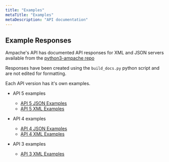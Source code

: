 ```yaml
---
title: "Examples"
metaTitle: "Examples"
metaDescription: "API documentation"
---
```


## Example Responses

Ampache's API has documented API responses for XML and JSON servers available from the [python3-ampache repo](https://github.com/ampache/python3-ampache)

Responses have been created using the ```build_docs.py``` python script and are not edited for formatting.

Each API version has it's own examples.

* API 5 examples
  * [API 5 JSON Examples](https://github.com/ampache/python3-ampache/tree/master/docs/json-responses)
  * [API 5 XML Examples](https://github.com/ampache/python3-ampache/tree/master/docs/xml-responses)

* API 4 examples
  * [API 4 JSON Examples](https://github.com/ampache/python3-ampache/tree/api4/docs/json-responses)
  * [API 4 XML Examples](https://github.com/ampache/python3-ampache/tree/api4/docs/xml-responses)

* API 3 examples
  * [API 3 XML Examples](https://github.com/ampache/python3-ampache/tree/api3/docs/xml-responses)
  
